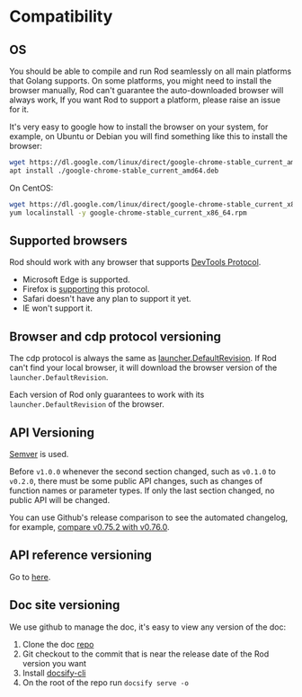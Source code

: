# Compatibility

## OS

You should be able to compile and run Rod seamlessly on all main platforms that Golang supports.
On some platforms, you might need to install the browser manually, Rod can't guarantee the auto-downloaded browser will always work,
If you want Rod to support a platform, please raise an issue for it.

It's very easy to google how to install the browser on your system, for example,
on Ubuntu or Debian you will find something like this to install the browser:

```bash
wget https://dl.google.com/linux/direct/google-chrome-stable_current_amd64.deb
apt install ./google-chrome-stable_current_amd64.deb
```

On CentOS:

```bash
wget https://dl.google.com/linux/direct/google-chrome-stable_current_x86_64.rpm
yum localinstall -y google-chrome-stable_current_x86_64.rpm
```

## Supported browsers

Rod should work with any browser that supports [DevTools Protocol](https://chromedevtools.github.io/devtools-protocol/).

- Microsoft Edge is supported.
- Firefox is [supporting](https://wiki.mozilla.org/Remote) this protocol.
- Safari doesn't have any plan to support it yet.
- IE won't support it.

## Browser and cdp protocol versioning

The cdp protocol is always the same as [launcher.DefaultRevision](https://pkg.go.dev/github.com/go-rod/rod/lib/launcher#DefaultRevision).
If Rod can't find your local browser, it will download the browser version of the `launcher.DefaultRevision`.

Each version of Rod only guarantees to work with its `launcher.DefaultRevision` of the browser.

## API Versioning

[Semver](https://semver.org/) is used.

Before `v1.0.0` whenever the second section changed, such as `v0.1.0` to `v0.2.0`, there must be some public API changes, such as changes of function names or parameter types. If only the last section changed, no public API will be changed.

You can use Github's release comparison to see the automated changelog, for example, [compare v0.75.2 with v0.76.0](https://github.com/go-rod/rod/compare/v0.75.2...v0.76.0).

## API reference versioning

Go to [here](https://pkg.go.dev/github.com/go-rod/rod?tab=versions).

## Doc site versioning

We use github to manage the doc, it's easy to view any version of the doc:

1. Clone the doc [repo](https://github.com/go-rod/go-rod.github.io.git)
2. Git checkout to the commit that is near the release date of the Rod version you want
3. Install [docsify-cli](https://docsify.js.org/#/quickstart)
4. On the root of the repo run `docsify serve -o`
